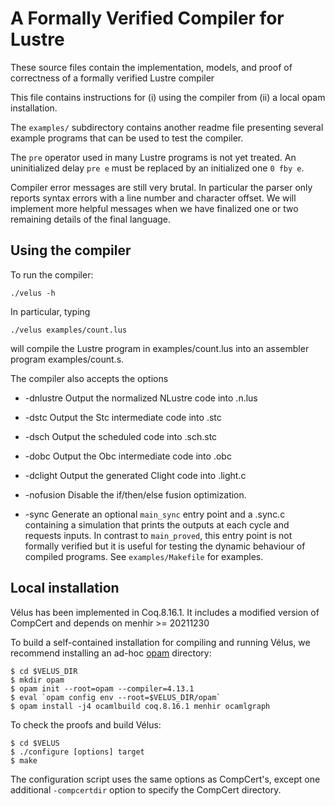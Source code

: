 # A Formally Verified Compiler for Lustre

These source files contain the implementation, models, and proof of
correctness of a formally verified Lustre compiler

This file contains instructions for (i) using the compiler from (ii) a local 
opam installation.

The `examples/` subdirectory contains another readme file presenting several
example programs that can be used to test the compiler.

The `pre` operator used in many Lustre programs is not yet treated.
An uninitialized delay `pre e` must be replaced by an initialized one `0 fby e`.

Compiler error messages are still very brutal. In particular the parser only
reports syntax errors with a line number and character offset. We will
implement more helpful messages when we have finalized one or two remaining
details of the final language.

## Using the compiler

To run the compiler:

    ./velus -h

In particular, typing

    ./velus examples/count.lus

will compile the Lustre program in examples/count.lus into an assembler
program examples/count.s.

The compiler also accepts the options

* -dnlustre
  Output the normalized NLustre code into <file>.n.lus

* -dstc
  Output the Stc intermediate code into <file>.stc

* -dsch
  Output the scheduled code into <file>.sch.stc

* -dobc
  Output the Obc intermediate code into <file>.obc

* -dclight
  Output the generated Clight code into <file>.light.c

* -nofusion
  Disable the if/then/else fusion optimization.

* -sync
  Generate an optional `main_sync` entry point and a <file>.sync.c
  containing a simulation that prints the outputs at each cycle and requests
  inputs. In contrast to `main_proved`, this entry point is not formally verified
  but it is useful for testing the dynamic behaviour of compiled programs.
  See `examples/Makefile` for examples.

## Local installation

Vélus has been implemented in Coq.8.16.1. It includes a
modified version of CompCert and depends on menhir >= 20211230


To build a self-contained installation for compiling and running
Vélus, we recommend installing an ad-hoc
[opam](https://opam.ocaml.org/) directory:

    $ cd $VELUS_DIR
    $ mkdir opam
    $ opam init --root=opam --compiler=4.13.1
    $ eval `opam config env --root=$VELUS_DIR/opam`
    $ opam install -j4 ocamlbuild coq.8.16.1 menhir ocamlgraph

To check the proofs and build Vélus:

    $ cd $VELUS
    $ ./configure [options] target
    $ make

The configuration script uses the same options as CompCert's, except one
additional `-compcertdir` option to specify the CompCert directory.

